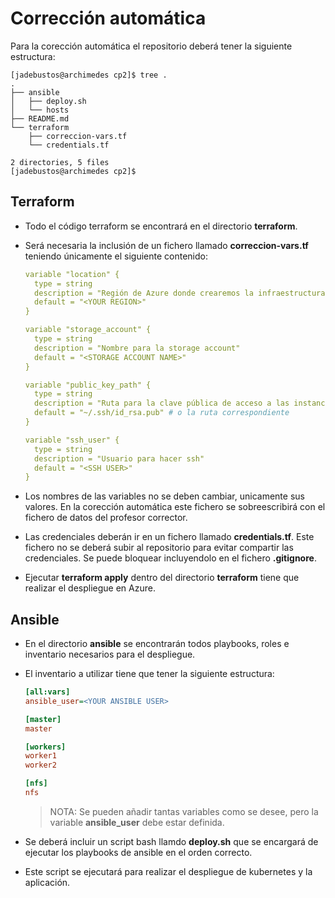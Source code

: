 # Corrección automática

Para la corección automática el repositorio deberá tener la siguiente estructura:

```console
[jadebustos@archimedes cp2]$ tree .
.
├── ansible
│   ├── deploy.sh
│   └── hosts
├── README.md
└── terraform
    ├── correccion-vars.tf
    └── credentials.tf

2 directories, 5 files
[jadebustos@archimedes cp2]$
```

## Terraform

+ Todo el código terraform se encontrará en el directorio **terraform**.

+ Será necesaria la inclusión de un fichero llamado **correccion-vars.tf** teniendo únicamente el siguiente contenido:

  ```yaml
  variable "location" {
    type = string
    description = "Región de Azure donde crearemos la infraestructura"
    default = "<YOUR REGION>" 
  }

  variable "storage_account" {
    type = string
    description = "Nombre para la storage account"
    default = "<STORAGE ACCOUNT NAME>"
  }

  variable "public_key_path" {
    type = string
    description = "Ruta para la clave pública de acceso a las instancias"
    default = "~/.ssh/id_rsa.pub" # o la ruta correspondiente
  }

  variable "ssh_user" {
    type = string
    description = "Usuario para hacer ssh"
    default = "<SSH USER>"
  }
  ```

+ Los nombres de las variables no se deben cambiar, unicamente sus valores. En la corección automática este fichero se sobreescribirá con el fichero de datos del profesor corrector.

+ Las credenciales deberán ir en un fichero llamado **credentials.tf**. Este fichero no se deberá subir al repositorio para evitar compartir las credenciales. Se puede bloquear incluyendolo en el fichero **.gitignore**.

+ Ejecutar **terraform apply** dentro del directorio **terraform** tiene que realizar el despliegue en Azure.

## Ansible

+ En el directorio **ansible** se encontrarán todos playbooks, roles e inventario necesarios para el despliegue.

+ El inventario a utilizar tiene que tener la siguiente estructura:

  ```ini
  [all:vars]
  ansible_user=<YOUR ANSIBLE USER>

  [master]
  master

  [workers]
  worker1
  worker2

  [nfs]
  nfs
  ```

    > NOTA: Se pueden añadir tantas variables como se desee, pero la variable **ansible_user** debe estar definida.

+ Se deberá incluir un script bash llamdo **deploy.sh** que se encargará de ejecutar los playbooks de ansible en el orden correcto.

+ Este script se ejecutará para realizar el despliegue de kubernetes y la aplicación.